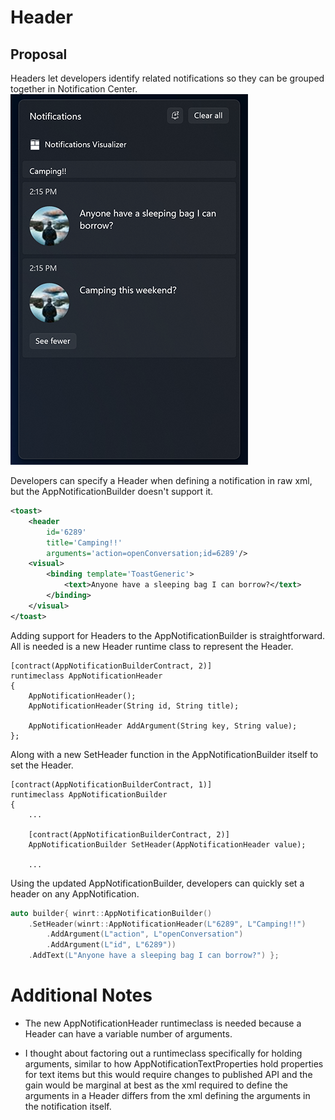 # Header

## Proposal

Headers let developers identify related notifications so they can be grouped together in Notification Center.
![AppNotification Header Example](toast-content-headers.png)

Developers can specify a Header when defining a notification in raw xml, but the AppNotificationBuilder doesn't support  it.

```xml
<toast>
    <header 
        id='6289' 
        title='Camping!!' 
        arguments='action=openConversation;id=6289'/>
    <visual>
        <binding template='ToastGeneric'>
            <text>Anyone have a sleeping bag I can borrow?</text>
        </binding>
    </visual>
</toast>
```

Adding support for Headers to the AppNotificationBuilder is straightforward. All is needed is a new Header runtime class to represent the Header.

```idl
[contract(AppNotificationBuilderContract, 2)]
runtimeclass AppNotificationHeader
{
    AppNotificationHeader();
    AppNotificationHeader(String id, String title);

    AppNotificationHeader AddArgument(String key, String value);
};
```

Along with a new SetHeader function in the AppNotificationBuilder itself to set the Header.

```idl
[contract(AppNotificationBuilderContract, 1)]
runtimeclass AppNotificationBuilder
{
    ...

    [contract(AppNotificationBuilderContract, 2)]
    AppNotificationBuilder SetHeader(AppNotificationHeader value);

    ...
```

Using the updated AppNotificationBuilder, developers can quickly set a header on any AppNotification. 

```c++
auto builder{ winrt::AppNotificationBuilder()
    .SetHeader(winrt::AppNotificationHeader(L"6289", L"Camping!!")
        .AddArgument(L"action", L"openConversation")
        .AddArgument(L"id", L"6289"))
    .AddText(L"Anyone have a sleeping bag I can borrow?") };
```

# Additional Notes
* The new AppNotificationHeader runtimeclass is needed because a Header can have a variable number of arguments.

* I thought about factoring out a runtimeclass specifically for holding arguments, similar to how AppNotificationTextProperties hold properties for text items but this would require changes to published API and the gain would be marginal at best as the xml required to define the arguments in a Header differs from the xml defining the arguments in the notification itself.  

